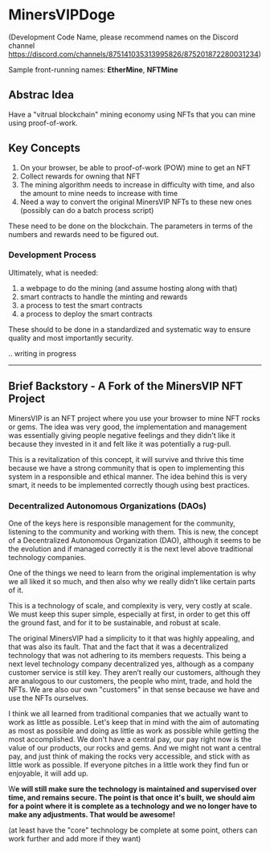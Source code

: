 # MinersVIPDoge 

(Development Code Name, please recommend names on the Discord channel https://discord.com/channels/875141035313995826/875201872280031234)

Sample front-running names: **EtherMine**, **NFTMine**


## Abstrac Idea

Have a "vitrual blockchain" mining economy using NFTs that you can mine using proof-of-work.


## Key Concepts

1. On your browser, be able to proof-of-work (POW) mine to get an NFT
2. Collect rewards for owning that NFT
3. The mining algorithm needs to increase in difficulty with time, and also the amount to mine needs to increase with time
4. Need a way to convert the original MinersVIP NFTs to these new ones (possibly can do a batch process script)

These need to be done on the blockchain. The parameters in terms of the numbers and rewards need to be figured out.


### Development Process 


Ultimately, what is needed:

1. a webpage to do the mining (and assume hosting along with that)
2. smart contracts to handle the minting and rewards
3. a process to test the smart contracts
4. a process to deploy the smart contracts

These should to be done in a standardized and systematic way to ensure quality and most importantly security.



.. writing in progress


---


## Brief Backstory - A Fork of the MinersVIP NFT Project

MinersVIP is an NFT project where you use your browser to mine NFT rocks or gems. The idea was very good, the implementation and management was essentially giving people negative feelings and they didn't like it because they invested in it and felt like it was potentially a rug-pull.

This is a revitalization of this concept, it will survive and thrive this time because we have a strong community that is open to implementing this system in a responsible and ethical manner. The idea behind this is very smart, it needs to be implemented correctly though using best practices.

### **Decentralized Autonomous Organizations (DAOs)**

One of the keys here is responsible management for the community, listening to the community and working with them. This is new, the concept of a Decentralized Autonomous Organization (DAO), although it seems to be the evolution and if managed correctly it is the next level above traditional technology companies. 


One of the things we need to learn from the original implementation is why we all liked it so much, and then also why we really didn’t like certain parts of it.

This is a technology of scale, and complexity is very, very costly at scale. We must keep this super simple, especially at first, in order to get this off the ground fast, and for it to be sustainable, and robust at scale.


The original MinersVIP had a simplicity to it that was highly appealing, and that was also its fault. That and the fact that it was a decentralized technology that was not adhering to its members requests. This being a next level technology company decentralized yes, although as a company customer service is still key. They aren’t really our customers, although they are analogous to our customers, the people who mint, trade, and hold the NFTs. We are also our own "customers" in that sense because we have and use the NFTs ourselves.


I think we all learned from traditional companies that we actually want to work as little as possible. Let's keep that in mind with the aim of automating as most as possible and doing as little as work as possible while getting the most accomplished. We don't have a central pay, our pay right now is the value of our products, our rocks and gems. And we might not want a central pay, and just think of making the rocks very accessible, and stick with as little work as possible. If everyone pitches in a little work they find fun or enjoyable, it will add up.

W**e will still make sure the technology is maintained and supervised over time, and remains secure. The point is that once it's built, we should aim for a point where it is complete as a technology and we no longer have to make any adjustments. That would be awesome!**

(at least have the "core" technology be complete at some point, others can work further and add more if they want)

